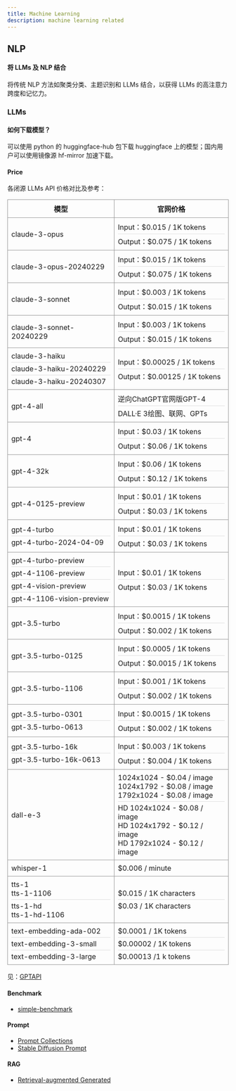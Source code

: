 ```yaml
---
title: Machine Learning
description: machine learning related
---
```


## NLP

#### 将 LLMs 及 NLP 结合

将传统 NLP 方法如聚类分类、主题识别和 LLMs 结合，以获得 LLMs 的高注意力跨度和记忆力。

### LLMs

#### 如何下载模型？

可以使用 python 的 huggingface-hub 包下载 huggingface 上的模型；国内用户可以使用镜像源 hf-mirror 加速下载。

#### Price

各闭源 LLMs API 价格对比及参考：

<table class="rate-table">
  <tbody>
    <tr>
      <th
        style="
          border: 1px solid rgb(150, 150, 150);
          padding: 8px;
          text-align: center;
        "
      >
        模型
      </th>
      <th
        style="
          border: 1px solid rgb(150, 150, 150);
          padding: 8px;
          text-align: center;
        "
      >
        官网价格
      </th>
    </tr>
    <tr>
      <td style="border: 1px solid rgb(150, 150, 150); padding: 8px">
        claude-3-opus
      </td>
      <td style="border: 1px solid rgb(150, 150, 150); padding: 8px">
        Input：$0.015 / 1K tokens
        <div style="border-top: 1px solid #ddd; margin: 4px 0"></div>
        Output：$0.075 / 1K tokens
      </td>
    </tr>
    <tr>
      <td style="border: 1px solid rgb(150, 150, 150); padding: 8px">
        claude-3-opus-20240229
      </td>
      <td style="border: 1px solid rgb(150, 150, 150); padding: 8px">
        Input：$0.015 / 1K tokens
        <div style="border-top: 1px solid #ddd; margin: 4px 0"></div>
        Output：$0.075 / 1K tokens
      </td>
    </tr>
    <tr>
      <td style="border: 1px solid rgb(150, 150, 150); padding: 8px">
        claude-3-sonnet
      </td>
      <td style="border: 1px solid rgb(150, 150, 150); padding: 8px">
        Input：$0.003 / 1K tokens
        <div style="border-top: 1px solid #ddd; margin: 4px 0"></div>
        Output：$0.015 / 1K tokens
      </td>
    </tr>
    <tr>
      <td style="border: 1px solid rgb(150, 150, 150); padding: 8px">
        claude-3-sonnet-20240229
      </td>
      <td style="border: 1px solid rgb(150, 150, 150); padding: 8px">
        Input：$0.003 / 1K tokens
        <div style="border-top: 1px solid #ddd; margin: 4px 0"></div>
        Output：$0.015 / 1K tokens
      </td>
    </tr>
    <tr>
      <td style="border: 1px solid rgb(150, 150, 150); padding: 8px">
        claude-3-haiku
        <div style="border-top: 1px solid #ddd; margin: 4px 0"></div>
        claude-3-haiku-20240229
        <div style="border-top: 1px solid #ddd; margin: 4px 0"></div>
        claude-3-haiku-20240307
      </td>
      <td style="border: 1px solid rgb(150, 150, 150); padding: 8px">
        Input：$0.00025 / 1K tokens
        <div style="border-top: 1px solid #ddd; margin: 4px 0"></div>
        Output：$0.00125 / 1K tokens
      </td>
    </tr>
    <tr>
      <td style="border: 1px solid rgb(150, 150, 150); padding: 8px">
        gpt-4-all
      </td>
      <td style="border: 1px solid rgb(150, 150, 150); padding: 8px">
        逆向ChatGPT官网版GPT-4
        <div style="border-top: 1px solid #ddd; margin: 4px 0"></div>
        DALL·E 3绘图、联网、GPTs
      </td>
    </tr>
    <tr>
      <td style="border: 1px solid rgb(150, 150, 150); padding: 8px">gpt-4</td>
      <td style="border: 1px solid rgb(150, 150, 150); padding: 8px">
        Input：$0.03 / 1K tokens
        <div style="border-top: 1px solid #ddd; margin: 4px 0"></div>
        Output：$0.06 / 1K tokens
      </td>
    </tr>
    <tr>
      <td style="border: 1px solid rgb(150, 150, 150); padding: 8px">
        gpt-4-32k
      </td>
      <td style="border: 1px solid rgb(150, 150, 150); padding: 8px">
        Input：$0.06 / 1K tokens
        <div style="border-top: 1px solid #ddd; margin: 4px 0"></div>
        Output：$0.12 / 1K tokens
      </td>
    </tr>
    <tr>
      <td style="border: 1px solid rgb(150, 150, 150); padding: 8px">
        gpt-4-0125-preview
      </td>
      <td style="border: 1px solid rgb(150, 150, 150); padding: 8px">
        Input：$0.01 / 1K tokens
        <div style="border-top: 1px solid #ddd; margin: 4px 0"></div>
        Output：$0.03 / 1K tokens
      </td>
    </tr>
    <tr>
      <td style="border: 1px solid rgb(150, 150, 150); padding: 8px">
        gpt-4-turbo
        <div style="border-top: 1px solid #ddd; margin: 4px 0"></div>
        gpt-4-turbo-2024-04-09
      </td>
      <td style="border: 1px solid rgb(150, 150, 150); padding: 8px">
        Input：$0.01 / 1K tokens
        <div style="border-top: 1px solid #ddd; margin: 4px 0"></div>
        Output：$0.03 / 1K tokens
      </td>
    </tr>
    <tr>
      <td style="border: 1px solid rgb(150, 150, 150); padding: 8px">
        gpt-4-turbo-preview
        <div style="border-top: 1px solid #ddd; margin: 4px 0"></div>
        gpt-4-1106-preview
        <div style="border-top: 1px solid #ddd; margin: 4px 0"></div>
        gpt-4-vision-preview
        <div style="border-top: 1px solid #ddd; margin: 4px 0"></div>
        gpt-4-1106-vision-preview
      </td>
      <td style="border: 1px solid rgb(150, 150, 150); padding: 8px">
        Input：$0.01 / 1K tokens
        <div style="border-top: 1px solid #ddd; margin: 4px 0"></div>
        Output：$0.03 / 1K tokens
      </td>
    </tr>
    <tr>
      <td style="border: 1px solid rgb(150, 150, 150); padding: 8px">
        gpt-3.5-turbo
      </td>
      <td style="border: 1px solid rgb(150, 150, 150); padding: 8px">
        Input：$0.0015 / 1K tokens
        <div style="border-top: 1px solid #ddd; margin: 4px 0"></div>
        Output：$0.002 / 1K tokens
      </td>
    </tr>
    <tr>
      <td style="border: 1px solid rgb(150, 150, 150); padding: 8px">
        gpt-3.5-turbo-0125
      </td>
      <td style="border: 1px solid rgb(150, 150, 150); padding: 8px">
        Input：$0.0005 / 1K tokens
        <div style="border-top: 1px solid #ddd; margin: 4px 0"></div>
        Output：$0.0015 / 1K tokens
      </td>
    </tr>
    <tr>
      <td style="border: 1px solid rgb(150, 150, 150); padding: 8px">
        gpt-3.5-turbo-1106
      </td>
      <td style="border: 1px solid rgb(150, 150, 150); padding: 8px">
        Input：$0.001 / 1K tokens
        <div style="border-top: 1px solid #ddd; margin: 4px 0"></div>
        Output：$0.002 / 1K tokens
      </td>
    </tr>
    <tr>
      <td style="border: 1px solid rgb(150, 150, 150); padding: 8px">
        gpt-3.5-turbo-0301
        <div style="border-top: 1px solid #ddd; margin: 4px 0"></div>
        gpt-3.5-turbo-0613
      </td>
      <td style="border: 1px solid rgb(150, 150, 150); padding: 8px">
        Input：$0.0015 / 1K tokens
        <div style="border-top: 1px solid #ddd; margin: 4px 0"></div>
        Output：$0.002 / 1K tokens
      </td>
    </tr>
    <tr>
      <td style="border: 1px solid rgb(150, 150, 150); padding: 8px">
        gpt-3.5-turbo-16k
        <div style="border-top: 1px solid #ddd; margin: 4px 0"></div>
        gpt-3.5-turbo-16k-0613
      </td>
      <td style="border: 1px solid rgb(150, 150, 150); padding: 8px">
        Input：$0.003 / 1K tokens
        <div style="border-top: 1px solid #ddd; margin: 4px 0"></div>
        Output：$0.004 / 1K tokens
      </td>
    </tr>
    <tr>
      <td style="border: 1px solid rgb(150, 150, 150); padding: 8px">
        dall-e-3
      </td>
      <td style="border: 1px solid rgb(150, 150, 150); padding: 8px">
        1024x1024 - $0.04 / image<br />
        1024x1792 - $0.08 / image<br />
        1792x1024 - $0.08 / image
        <div style="border-top: 1px solid #ddd; margin: 4px 0"></div>
        HD 1024x1024 - $0.08 / image<br />
        HD 1024x1792 - $0.12 / image<br />
        HD 1792x1024 - $0.12 / image
      </td>
    </tr>
    <tr>
      <td style="border: 1px solid rgb(150, 150, 150); padding: 8px">
        whisper-1
      </td>
      <td style="border: 1px solid rgb(150, 150, 150); padding: 8px">
        $0.006 / minute
      </td>
    </tr>
    <tr>
      <td style="border: 1px solid rgb(150, 150, 150); padding: 8px">
        tts-1<br />
        tts-1-1106
        <div style="border-top: 1px solid #ddd; margin: 4px 0"></div>
        tts-1-hd<br />
        tts-1-hd-1106
      </td>
      <td style="border: 1px solid rgb(150, 150, 150); padding: 8px">
        $0.015 / 1K characters<br />
        <div style="border-top: 1px solid #ddd; margin: 4px 0"></div>
        $0.03 / 1K characters<br />
      </td>
    </tr>
    <tr>
      <td style="border: 1px solid rgb(150, 150, 150); padding: 8px">
        text-embedding-ada-002
        <div style="border-top: 1px solid #ddd; margin: 4px 0"></div>
        text-embedding-3-small
        <div style="border-top: 1px solid #ddd; margin: 4px 0"></div>
        text-embedding-3-large
      </td>
      <td style="border: 1px solid rgb(150, 150, 150); padding: 8px">
        $0.0001 / 1K tokens
        <div style="border-top: 1px solid #ddd; margin: 4px 0"></div>
        $0.00002 / 1K tokens
        <div style="border-top: 1px solid #ddd; margin: 4px 0"></div>
        $0.00013 /1 k tokens
      </td>
    </tr>
  </tbody>
</table>

见：[GPTAPI](https://www.gptapi.us/)

<!-- [...$('.rate-table').querySelectorAll('tr th:nth-child(3), tr td:nth-child(3)')].forEach(x => x.remove()) -->

#### Benchmark

- [simple-benchmark](/maps/_machine-learning/benchmark/simple)

#### Prompt

- [Prompt Collections](/maps/_machine-learning/prompt/prompt)
- [Stable Diffusion Prompt](/maps/_machine-learning/image/stable-diffusion)

#### RAG

- [Retrieval-augmented Generated](/maps/_machine-learning/rag/rag)
